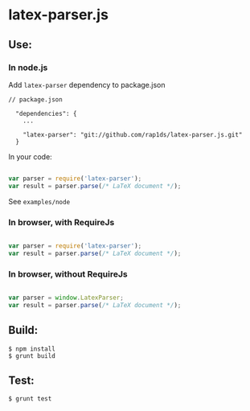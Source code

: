 # latex-parser.js

## Use:

### In node.js

Add `latex-parser` dependency to package.json

```
// package.json

  "dependencies": {
    ...

    "latex-parser": "git://github.com/rap1ds/latex-parser.js.git"
  }

```

In your code:

```javascript

var parser = require('latex-parser');
var result = parser.parse(/* LaTeX document */);

```

See `examples/node`

### In browser, with RequireJs

```javascript

var parser = require('latex-parser');
var result = parser.parse(/* LaTeX document */);

```

### In browser, without RequireJs

```javascript

var parser = window.LatexParser;
var result = parser.parse(/* LaTeX document */);

```

## Build:

```
$ npm install
$ grunt build
```

## Test:

```
$ grunt test
```
